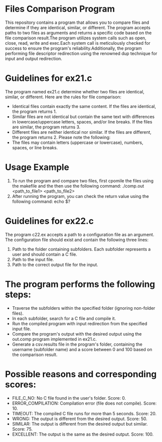 # Files Comparison Program
This repository contains a program that allows you to compare files and determine if they are identical, similar, or different. The program accepts paths to two files as arguments and returns a specific code based on the file comparison result.The program utilizes system calls such as open, close, read, write and exec.Each system call is meticulously checked for success to ensure the program's reliability.Additionally, the program performing file descriptor redirection using the renowned dup technique for input and output redirection.
####
# Guidelines for ex21.c
The program named ex21.c  determine whether two files are identical, similar, or different. Here are the rules for file comparison:
- Identical files contain exactly the same content. If the files are identical, the program returns 1.
- Similar files are not identical but contain the same text with differences in lowercase/uppercase letters, spaces, and/or line breaks. If the files are similar, the program returns 3.
- Different files are neither identical nor similar. If the files are different, the program returns 2.
 Please note the following:
 - The files may contain letters (uppercase or lowercase), numbers, spaces, or line breaks.
 # Usage Example
 1. To run the program and compare two files, first cpomile the files using the makefile and the then use the following command: ./comp.out <path_to_file1> <path_to_file2>
 2. After running the program, you can check the return value using the following command: echo $?
####
# Guidelines for ex22.c
The program c22.ex accepts a path to a configuration file as an argument. The configuration file should exist and contain the following three lines:
1. Path to the folder containing subfolders. Each subfolder represents a user and should contain a C file.
2. Path to the input file.
3. Path to the correct output file for the input.
# The program performs the following steps:
- Traverse the subfolders within the specified folder (ignoring non-folder files).
- In each subfolder, search for a C file and compile it.
- Run the compiled program with input redirection from the specified input file.
- Compare the program's output with the desired output using the out.comp program implemented in ex21.c.
- Generate a csv.results file in the program's folder, containing the username (subfolder name) and a score between 0 and 100 based on the comparison result.
# Possible reasons and corresponding scores:
- FILE_C_NO: No C file found in the user's folder. Score: 0.
- ERROR_COMPILATION: Compilation error (file does not compile). Score: 10.
- TIMEOUT: The compiled C file runs for more than 5 seconds. Score: 20.
- WRONG: The output is different from the desired output. Score: 50.
- SIMILAR: The output is different from the desired output but similar. Score: 75.
- EXCELLENT: The output is the same as the desired output. Score: 100.
